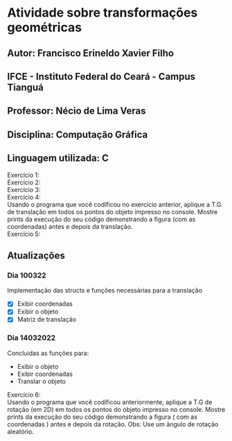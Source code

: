 # Atividade sobre transformações geométricas

## Autor: Francisco Erineldo Xavier Filho
## IFCE - Instituto Federal do Ceará - Campus Tianguá
## Professor: Nécio de Lima Veras
## Disciplina: Computação Gráfica
## Linguagem utilizada: C

Exercício 1: \
Exercício 2: \
Exercício 3: \
Exercício 4: \
    Usando o programa que você codificou no exercício anterior, aplique a
T.G. de translação em todos os pontos do objeto impresso no console. Mostre prints da execução do seu código demonstrando a figura (com as coordenadas) antes e depois da translação. \
Exercício 5:

## Atualizações
### Dia 100322
Implementação das structs e funções necessárias para a translação 

- [x] Exibir coordenadas
- [x] Exibir o objeto
- [x] Matriz de translação

### Dia 14032022
Concluidas as funções para:
- Exibir o objeto
- Exibir coordenadas
- Translar o objeto

Exercício 6: \
 Usando o programa que você codificou anteriormente, aplique a T.G de rotação (em 2D) em todos os pontos do objeto impresso no console. Mostre prints da execução do seu código demonstrando a figura ( com as coordenadas ) antes e depois da rotação. Obs: Use um ângulo de rotação aleatório.